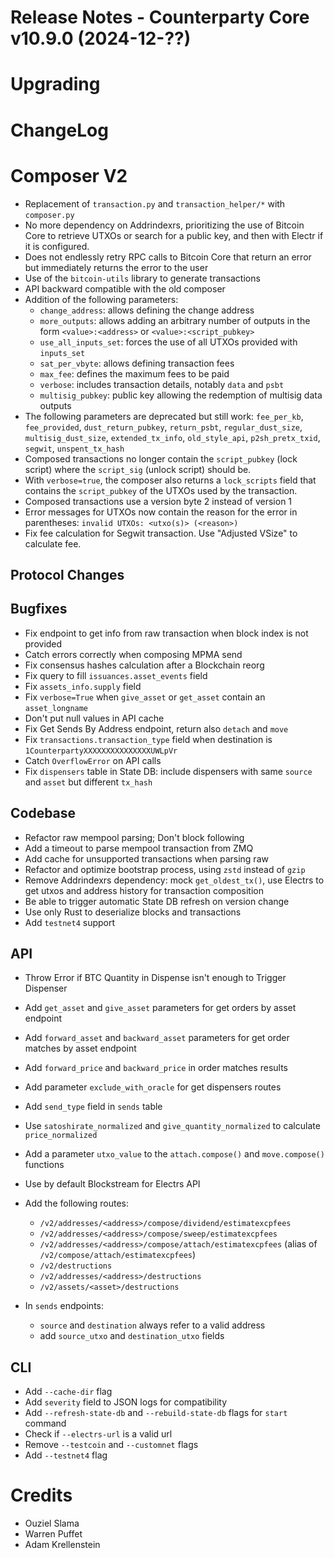 # Release Notes - Counterparty Core v10.9.0 (2024-12-??)


# Upgrading

# ChangeLog

# Composer V2

- Replacement of `transaction.py` and `transaction_helper/*` with `composer.py`
- No more dependency on Addrindexrs, prioritizing the use of Bitcoin Core to retrieve UTXOs or search for a public key, and then with Electr if it is configured.
- Does not endlessly retry RPC calls to Bitcoin Core that return an error but immediately returns the error to the user
- Use of the `bitcoin-utils` library to generate transactions
- API backward compatible with the old composer
- Addition of the following parameters:
    * `change_address`: allows defining the change address
    * `more_outputs`: allows adding an arbitrary number of outputs in the form `<value>:<address>` or `<value>:<script_pubkey>`
    * `use_all_inputs_set`: forces the use of all UTXOs provided with `inputs_set`
    * `sat_per_vbyte`: allows defining transaction fees
    * `max_fee`: defines the maximum fees to be paid
    * `verbose`: includes transaction details, notably `data` and `psbt`
    * `multisig_pubkey`: public key allowing the redemption of multisig data outputs
- The following parameters are deprecated but still work: `fee_per_kb`, `fee_provided`, `dust_return_pubkey`, `return_psbt`, `regular_dust_size`, `multisig_dust_size`, `extended_tx_info`, `old_style_api`, `p2sh_pretx_txid`, `segwit`, `unspent_tx_hash`
- Composed transactions no longer contain the `script_pubkey` (lock script) where the `script_sig` (unlock script) should be.
- With `verbose=true`, the composer also returns a `lock_scripts` field that contains the `script_pubkey` of the UTXOs used by the transaction.
- Composed transactions use a version byte 2 instead of version 1
- Error messages for UTXOs now contain the reason for the error in parentheses: `invalid UTXOs: <utxo(s)> (<reason>)`
- Fix fee calculation for Segwit transaction. Use "Adjusted VSize" to calculate fee.


## Protocol Changes

## Bugfixes

- Fix endpoint to get info from raw transaction when block index is not provided
- Catch errors correctly when composing MPMA send
- Fix consensus hashes calculation after a Blockchain reorg
- Fix query to fill `issuances.asset_events` field
- Fix `assets_info.supply` field
- Fix `verbose=True` when `give_asset` or `get_asset` contain an `asset_longname`
- Don't put null values in API cache
- Fix Get Sends By Address endpoint, return also `detach` and `move`
- Fix `transactions.transaction_type` field when destination is `1CounterpartyXXXXXXXXXXXXXXXUWLpVr`
- Catch `OverflowError` on API calls
- Fix `dispensers` table in State DB: include dispensers with same `source` and `asset` but different `tx_hash`

## Codebase

- Refactor raw mempool parsing; Don't block following
- Add a timeout to parse mempool transaction from ZMQ
- Add cache for unsupported transactions when parsing raw 
- Refactor and optimize bootstrap process, using `zstd` instead of `gzip`
- Remove Addrindexrs dependency: mock `get_oldest_tx()`, use Electrs to get utxos and address history for transaction composition
- Be able to trigger automatic State DB refresh on version change
- Use only Rust to deserialize blocks and transactions
- Add `testnet4` support

## API

- Throw Error if BTC Quantity in Dispense isn't enough to Trigger Dispenser
- Add `get_asset` and `give_asset` parameters for get orders by asset endpoint
- Add `forward_asset` and `backward_asset` parameters for get order matches by asset endpoint
- Add `forward_price` and `backward_price` in order matches results
- Add parameter `exclude_with_oracle` for get dispensers routes
- Add `send_type` field in `sends` table
- Use `satoshirate_normalized` and `give_quantity_normalized` to calculate `price_normalized`
- Add a parameter `utxo_value` to the `attach.compose()` and `move.compose()` functions

- Use by default Blockstream for Electrs API
- Add the following routes:
    * `/v2/addresses/<address>/compose/dividend/estimatexcpfees`
    * `/v2/addresses/<address>/compose/sweep/estimatexcpfees`
    * `/v2/addresses/<address>/compose/attach/estimatexcpfees` (alias of `/v2/compose/attach/estimatexcpfees`)
    * `/v2/destructions`
    * `/v2/addresses/<address>/destructions`
    * `/v2/assets/<asset>/destructions`
- In `sends` endpoints:
    * `source` and `destination` always refer to a valid address
    * add `source_utxo` and `destination_utxo` fields

## CLI

- Add `--cache-dir` flag
- Add `severity` field to JSON logs for compatibility
- Add `--refresh-state-db` and `--rebuild-state-db` flags for `start` command
- Check if `--electrs-url` is a valid url
- Remove `--testcoin` and `--customnet` flags
- Add `--testnet4` flag

# Credits

- Ouziel Slama
- Warren Puffet
- Adam Krellenstein
